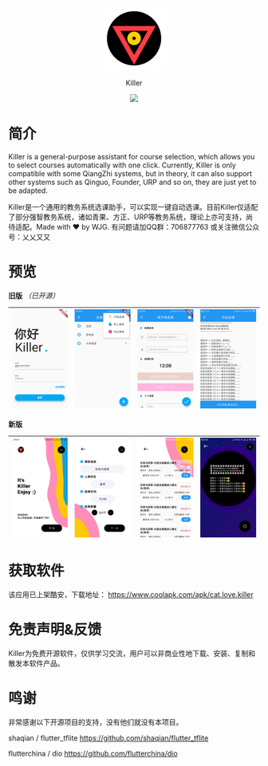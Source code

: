 
<p align="center">
<img width="128" src="images/logo.png" >
</p>
<p align="center">
Killer
<p>
<p align="center">
<img src="https://forthebadge.com/images/badges/built-with-love.svg">
<p>

# 简介 

Killer is a general-purpose assistant for course selection, which allows you to select courses automatically with one click. Currently, Killer is only compatible with some QiangZhi systems, but in theory, it can also support other systems such as Qinguo, Founder, URP and so on, they are just yet to be adapted.

Killer是一个通用的教务系统选课助手，可以实现一键自动选课。目前Killer仅适配了部分强智教务系统，诸如青果、方正、URP等教务系统，理论上亦可支持，尚待适配。Made with ♥ by WJG. 有问题请加QQ群：706877763 或关注微信公众号：乂乂又又

# 预览

**旧版** *（已开源）*

| ![](images/1.png)  |  ![](images/2.png)  |  ![](images/3.png) |  ![](images/4.png)  |
| :------------: | :------------: | :------------: | :------------: |

**新版**

| ![](images/5.jpg)  |  ![](images/6.jpg)  |  ![](images/7.jpg) |  ![](images/8.jpg)  |
| :------------: | :------------: | :------------: | :------------: |


# 获取软件

该应用已上架酷安，下载地址： https://www.coolapk.com/apk/cat.love.killer

# 免责声明&反馈

Killer为免费开源软件，仅供学习交流，用户可以非商业性地下载、安装、复制和散发本软件产品。


# 鸣谢


非常感谢以下开源项目的支持，没有他们就没有本项目。

shaqian / flutter_tflite 
https://github.com/shaqian/flutter_tflite

flutterchina / dio 
https://github.com/flutterchina/dio

